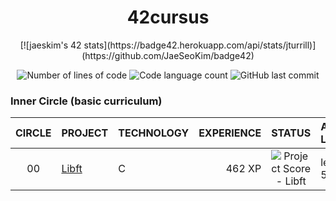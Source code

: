 <h1 align="center">
	42cursus
</h1>

<p align="center">
	[![jaeskim's 42 stats](https://badge42.herokuapp.com/api/stats/jturrill)](https://github.com/JaeSeoKim/badge42)
</p>

<p align="center">
	<img alt="Number of lines of code" src="https://img.shields.io/tokei/lines/github/jtcu/42cursus?color=blueviolet" />
	<img alt="Code language count" src="https://img.shields.io/github/languages/count/jtcu/42cursus?color=blue" />
	<img alt="GitHub last commit" src="https://img.shields.io/github/last-commit/jtcu/42cursus?color=brightgreen" />
</p>


### Inner Circle (basic curriculum)

|CIRCLE	|PROJECT							|TECHNOLOGY				|EXPERIENCE		|STATUS						|ATTAINED LEVEL	|
|:-:	|:--								|:--					|--:			|:-:						|:--			|
|00		|[Libft](https://github.com/jtcu/libft)|C						|462 XP			|![Project Score - Libft](https://badge42.herokuapp.com/api/project/jturrill/Libft)	|level 1 - 5%	|